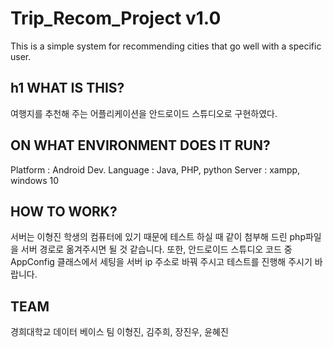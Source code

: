 # Trip_Recom_Project v1.0
This is a simple system for recommending cities that go well with a specific user.

## h1 WHAT IS THIS?
 여행지를 추천해 주는 어플리케이션을 안드로이드 스튜디오로 구현하였다.
 
## ON WHAT ENVIRONMENT DOES IT RUN?
  Platform : Android
  Dev. Language : Java, PHP, python
  Server : xampp, windows 10
  
## HOW TO WORK?
  서버는 이형진 학생의 컴퓨터에 있기 때문에 테스트 하실 때
  같이 첨부해 드린 php파일을 서버 경로로 옮겨주시면 될 것 같습니다.
  또한, 안드로이드 스튜디오 코드 중 AppConfig 클래스에서 세팅을 
  서버 ip 주소로 바꿔 주시고 테스트를 진행해 주시기 바랍니다.  
  
## TEAM
  경희대학교 데이터 베이스 팀 이형진, 김주희, 장진우, 윤혜진
  
